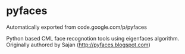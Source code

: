 # pyfaces
Automatically exported from code.google.com/p/pyfaces

Python based CML face recognotion tools using eigenfaces algorithm. 
Originally authored by Sajan (http://pyfaces.blogspot.com)
